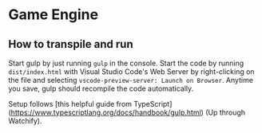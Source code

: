 # Game Engine
## How to transpile and run

Start gulp by just running `gulp` in the console. Start the code by running `dist/index.html` with Visual Studio Code's Web Server by right-clicking on the file and selecting `vscode-preview-server: Launch on Browser`. Anytime you save, gulp should recompile the code automatically.

Setup follows [this helpful guide from TypeScript] (https://www.typescriptlang.org/docs/handbook/gulp.html) (Up through Watchify).